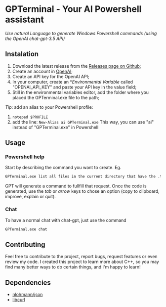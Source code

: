 # GPTerminal - Your AI Powershell assistant

*Use natural Language to generate Windows Powershell commands (using the OpenAI chat-gpt-3.5 API)*

## Instalation

1. Download the latest release from the [Releases page on Github](https://github.com/franciscopower/GPTerminal/releases);
2. Create an account in [OpenAI](https://openai.com/blog/openai-api);
3. Create an API key for the OpenAI API;
4. In your computer, create an **Environmental Variable* called "OPENAI_API_KEY" and paste your API key in the value field;
5. Still in the environmental variables editor, add the folder where you placed the GPTerminal.exe file to the path;

*Tip*: add an alias to your Powershell profile:
1. `notepad $PROFILE`
2. add the line: `New-Alias ai GPTerminal.exe`
This way, you can use "ai" instead of "GPTerminal.exe" in Powershell

## Usage

### Powershell help

Start by describing the command you want to create. 
Eg.

```ps
GPTerminal.exe list all files in the current directory that have the .txt extension
```
GPT will generate a command to fullfill that request.
Once the code is generated, use the *tab* or *arrow* keys to chose an option (copy to clipboard, improve, explain or quit).

### Chat
To have a normal chat with chat-gpt, just use the command 
```ps
GPTerminal.exe chat
```

## Contributing
Feel free to contribute to the project, report bugs, request features or even review my code. 
I created this project to learn more about C++, so you may find many better ways to do certain things, and I'm happy to learn!

## Dependencies

- [nlohmann/json](https://github.com/nlohmann/json)
- [libcurl](https://curl.se/libcurl/)

